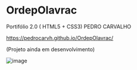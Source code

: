 # OrdepOlavrac
Portifólio 2.0 ( HTML5 + CSS3) PEDRO CARVALHO

https://pedrocarvh.github.io/OrdepOlavrac/

(Projeto ainda em desenvolvimento)

![image](https://user-images.githubusercontent.com/80465335/157358729-b378a69d-93e6-4d31-a7d2-055dbdabe60f.png)
